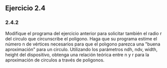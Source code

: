 ## Ejercicio 2.4

### 2.4.2
Modifique el programa del ejercicio anterior para solicitar también el radio r del circulo que circunscribe el poligono. Haga que su programa estime el número n de vértices necesarios para que el polıgono parezca una "buena aproximación" para un circulo. Utilizando los parámetros ndh, ndv, width, height del dispositivo, obtenga una relación teórica entre n y r para la aproximación de circulos a través de poligonos.
